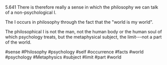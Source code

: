 5.641 There is therefore really a sense in which the philosophy we can talk of a non-psychological I.

The I occurs in philosophy through the fact that the "world is my world".

The philosophical I is not the man, not the human body or the human soul of which psychology treats, but the metaphysical subject, the limit---not a part of the world.

#sense #Philosophy #psychology #self #occurrence #facts #world #psychology #Metaphysics #subject #limit #part #world 
